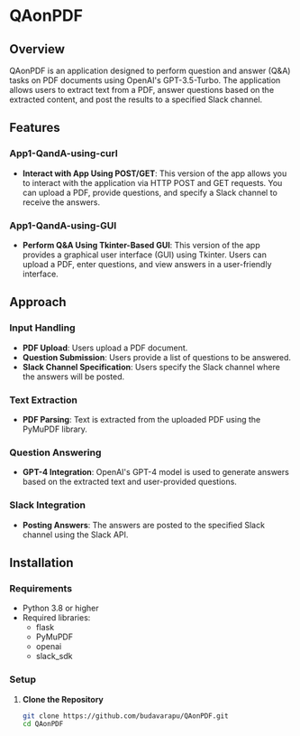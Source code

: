 # QAonPDF

## Overview
QAonPDF is an application designed to perform question and answer (Q&A) tasks on PDF documents using OpenAI's GPT-3.5-Turbo. The application allows users to extract text from a PDF, answer questions based on the extracted content, and post the results to a specified Slack channel.

## Features

### App1-QandA-using-curl
- **Interact with App Using POST/GET**: This version of the app allows you to interact with the application via HTTP POST and GET requests. You can upload a PDF, provide questions, and specify a Slack channel to receive the answers.

### App1-QandA-using-GUI
- **Perform Q&A Using Tkinter-Based GUI**: This version of the app provides a graphical user interface (GUI) using Tkinter. Users can upload a PDF, enter questions, and view answers in a user-friendly interface.

## Approach

### Input Handling
- **PDF Upload**: Users upload a PDF document.
- **Question Submission**: Users provide a list of questions to be answered.
- **Slack Channel Specification**: Users specify the Slack channel where the answers will be posted.

### Text Extraction
- **PDF Parsing**: Text is extracted from the uploaded PDF using the PyMuPDF library.

### Question Answering
- **GPT-4 Integration**: OpenAI's GPT-4 model is used to generate answers based on the extracted text and user-provided questions.

### Slack Integration
- **Posting Answers**: The answers are posted to the specified Slack channel using the Slack API.

## Installation

### Requirements
- Python 3.8 or higher
- Required libraries:
  - flask
  - PyMuPDF
  - openai
  - slack_sdk

### Setup

1. **Clone the Repository**
   ```bash
   git clone https://github.com/budavarapu/QAonPDF.git
   cd QAonPDF
